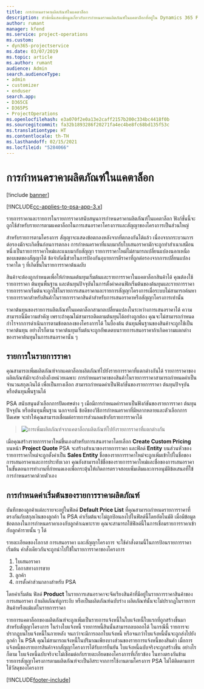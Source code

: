 ```yaml
---
title: การกำหนดราคาผลิตภัณฑ์ในแคตาล็อก
description: หัวข้อนี้แสดงข้อมูลเกี่ยวกับการกำหนดราคผลิตภัณฑ์ในแคตาล็อกที่อยู่ใน Dynamics 365 Project Service Automation (PSA)
author: rumant
manager: kfend
ms.service: project-operations
ms.custom:
- dyn365-projectservice
ms.date: 03/07/2019
ms.topic: article
ms.author: rumant
audience: Admin
search.audienceType:
- admin
- customizer
- enduser
search.app:
- D365CE
- D365PS
- ProjectOperations
ms.openlocfilehash: e3a070f2e0a13e2caff2157b200c334bc4418f0b
ms.sourcegitcommit: fa32b1893286f20271fa4ec4be8fc68bd135f53c
ms.translationtype: HT
ms.contentlocale: th-TH
ms.lasthandoff: 02/15/2021
ms.locfileid: "5284066"
---
```

# <a name="product-catalog-pricing"></a>การกำหนดราคาผลิตภัณฑ์ในแคตาล็อก 

[!include [banner](../includes/psa-now-project-operations.md)]

[!INCLUDE[cc-applies-to-psa-app-3.x](../includes/cc-applies-to-psa-app-3x.md)]


รายการราคาและรายการในรายการราคาสนับสนุนการกำหนดราคาผลิตภัณฑ์ในแคตาล็อก ฟังก์ชั่นนี้จะถูกใช้สำหรับรายการตามแคตาล็อกในการเสนอราคาโครงการและสัญญาของโครงการเป็นส่วนใหญ่

สำหรับรายการตามโครงการ สัญญาจะแสดงข้อตกลงหลังจากที่ตกลงกันได้แล้ว เนื่องจากกระบวนการต่อรองมักจะเกิดขึ้นก่อนการตกลง การกำหนดราคาที่แนบมากับใบเสนอราคามักจะถูกทำสำเนาเสมือนหนึ่งเป็นรายการราคาใหม่และแนบมากับสัญญา รายการราคาใหม่ไม่สามารถเปลี่ยนแปลงนอกเหนือขอบเขตของสัญญาได้ ข้อจำกัดนี้ข่วยในการป้องกันอุบายการตีราคาที่ถูกต่อรองจากการเปลี่ยนแปลงราคาใด ๆ ที่เกิดขึ้นในรายการราคาต้นฉบับ

สินค้าจะต้องถูกกำหนดเพื่อให้กำหนดต้นทุนเริ่มต้นและรายการราคาในแคตาล็อกสินค้าได้ คุณต้องใช้รายการราคา ต้นทุนพื้นฐาน และต้นทุนปัจจุบันในการตั้งค่าคอนฟิกเริ่มต้นของต้นทุนและรายการราคา รายการราคาเริ่มต้นจะถูกใช้ในรายการเสนอราคาและรายการสัญญาโครงการเมื่อระบบไม่สามารถค้นหารายการราคาสำหรับสินค้าในรายการราคาสินค้าสำหรับการเสนอราคาหรือสัญญาโครงการเท่านั้น

ราคาต้นทุนของรายการผลิตภัณฑ์ในแคตาล็อกสามาถเปลี่ยนแปลงในระหว่างการเสนอราคาได้ ความสามารถนี้มีความสำคัญ เพราะถ้าคุณไม่สามารถติดตามต้นทุนได้อย่างถูกต้อง คุณจะไม่สามารถกำหนดกำไรจากการดำเนินการตามข้อตกลงของโครงการได้ ในบื้องต้น ต้นทุนพื้นฐานของสินค้าจะถูกใช้เป็นราคาต้นทุน อย่างไรก็ตาม ราคาต้นทุนเริ่มต้นจะถูกอัพเดตบนรายการเสนอราคาถ้าเกิดความแตกต่างของราคาต้นทุนในการเสนอราคานั้น ๆ

## <a name="price-list-items"></a>รายการในรายการราคา

คุณสามารถเพิ่มผลิตภัณฑ์จากแคตาล็อกผลิตภัณฑ์ไปยังรายการราคาที่แตกต่างกันได้ รายการราคาของผลิตภัณฑ์มักจะอ้างอิงถึงหน่วยเฉพาะ การกำหนดราคาของสินค้าในรายการราคาสามารถกำหนดค่าเป็นจำนวนสกุลเงินได้ เพื่อเป็นทางเลือก สามารถกำหนดค่าเป็นฟังก์ชั่นของรายการราคา ต้นทุนปัจจุบัน หรือต้นทุนพื้นฐานได้

PSA สนับสนุนตัวเลือกการปัดเศษต่าง ๆ เมือมีการกำหนดค่าราคาเป็นฟังก์ชันของรายการราคา ต้นทุนปัจจุบัน หรือต้นทุนพื้นฐาน นอกจากนี้ ข้อดีของวิธีการกำหนดราคาที่มีหลากหลายและตัวเลือกการปัดเศษ จะทำให้คุณสามารถเชื่อมต่อรายการส่วนลดเข้ากับรายการราคาได้ 

> ![การเพิ่มผลิตภัณฑ์จากแคตาล็อกผลิตภัณฑ์ไปยังรายการราคาที่แตกต่างกัน](media/basic-guide-16.png)

เมือคุณสร้างรายการราคาใหม่ขึ้นเองสำหรับการเสนอราคาโดยเลือก **Create Custom Pricing** บนหน้า **Project Quote** PSA จะสร้างสำเนาของรายการราคา และฟิลด์ **Entity** บนส่วนหัวของรายการราคาใหม่จะถูกตั้งค่าเป็น **Sales Entity** ชื่อของรายการราคาใหม่จะถูกเพิ่มเข้าไปในชื่อของการเสนอราคาและการประทับเวลา คุณยังสามารถใช้ชื่อของรายการราคาใหม่และชื่อของการเสนอราคาในขั้นตอนการทำงานที่กำหนดเองเพื่อกระตุ้นให้เกิดการตรวจสอบเพิ่มเติมและการอนุมัติข้อเสนอที่ใข้การกำหนดราคาด้วยตัวเอง

 
## <a name="default-product-price-list"></a>การกำหนดค่าเริ่มต้นของรายการราคาผลิตภัณฑ์
บันทึกของลูกค้าแต่ละรายจะอยู่ในฟิลด์ **Default Price List** ที่คุณสามารถกำหนดรายการราคาที่ตรงกันกับสกุลเงินของลูกค้า ใน PSA ค่าเริ่มต้นจะไม่ถูกป้อนลงไปในฟิลด์นี้โดยอัตโนมัติ เมื่อมีข้อมูลข้อตกลงในการกำหนดราคาเองกับลูกค้าเฉพาะราย คุณจะสามารถใช้ฟิลด์นี้ในการเชื่อมรายการราคาเข้ากับลูกค้ารายนั้น ๆ ได้

รายละเอียดของโอกาส การเสนอราคา และสัญญาโครงการ จะใช้คำสั่งตามนี้ในการป้อนรายการราคาเริ่มต้น คำสั่งเดียวกันจะถูกนำไปใข้ในรายการราคาของโครงการ

1.  ใบเสนอราคา
2.  โอกาสทางการขาย
3.  ลูกค้า
4.  การตั้งค่าส่วนกลางสำหรับ PSA

โดยค่าเริ่มต้น ฟิลด์ **Product** ในรายการเสนอราคาจะจัดเรียงสินค้าที่มีอยู่ในรายการราคาสินค้าของการเสนอราคา ถ้าผลิตภัณฑ์ถูกระงับ หรือเป็นผลิตภัณฑ์ฉบับร่าง ผลิตภัณฑ์นั้นจะไม่ปรากฎในรายการสินค้าหรือแม้แต่ในรายการราคา 

รายการแคตาล็อกของผลิตภัณฑ์จะถูกเพิ่มเป็นรายการแจ้งหนี้ในใบแจ้งหนี้ใบแรกที่ถูกสร้างขึ้นมาสำหรับสัญญาโครงการ ในร่างใบแจ้งหนี้ รายการหนี้สินนั้นสามารถลบออกได้ ในกรณีนี้ รายการจะปรากฎบนใบแจ้งหนี้ในภายหลัง จนกว่าจะมีการออกใบแจ้งหนี้ หรือจนกว่าใบแจ้งหนี้นั้นจะถูกส่งไปยังลูกค้า ใน PSA คุณไม่สามารถแจ้งหนี้ในปริมาณเพียงบางส่วนของรายการแจ้งหนี้ของสินค้า เมื่อการแจ้งหนี้ของรายการสินค้าจากสัญญาโครงการได้รับการยืนยัน ใบแจ้งหนี้ฉบับจริงจะถูกสร้างขึ้น อย่างไรก็ตาม ใบแจ้งหนี้ฉบับจริงจะไม่เชื่อมต่อกับรายละเอียดของโครงการที่เกี่ยวข้อง ในทางตรงกันข้าม รายการสัญญาโครงการตามผลิตภัณฑ์จะเป็นอิสระจากการใช้งานตามโครงการ PSA ไม่ได้ติดตามการใช้วัสดุของโครงการ


[!INCLUDE[footer-include](../includes/footer-banner.md)]